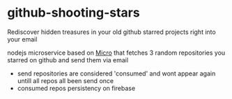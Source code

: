 # github-shooting-stars

Rediscover hidden treasures in your old github starred projects right into your email

nodejs microservice based on [Micro](https://github.com/zeit/micro) that fetches 3 random repositories you starred on github and send them via email
- send repositories are considered 'consumed' and wont appear again untill all repos all been send once
- consumed repos persistency on firebase
